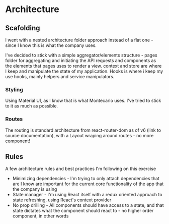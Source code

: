 
# Architecture
## Scafolding
I went with a nested architecture folder approach instead of a flat one - since I know this is what the company uses.

I've decided to stick with a simple aggregator/elements structure - pages folder for aggregating and initiating the API requests and components as the elements that pages uses to render a view. 
context and store are where I keep and manipulate the state of my application. 
Hooks is where i keep my use hooks, mainly helpers and service manipulators.
### Styling
Using Material UI, as I know that is what Montecarlo uses. I've tried to stick to it as much as possible.

### Routes
The routing is standard architecture from react-router-dom as of v6 (link to source documentation), with a Layout wraping around routes - no more <Switch> component!

## Rules
A few architecture rules and best practices I'm following on this exercise
* Minimizing dependencies - I'm trying to only attach dependencies that are I know are important for the current core functionality of the app that the company is using
* State manager - I'm using React itself with a redux oriented approach to state refreshing, using React's context provider
* No prop drilling - All components should have access to a state, and that state dictates what the component should react to - no higher order component, in other words
